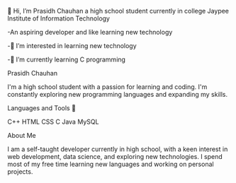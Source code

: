 👋 Hi, I’m Prasidh Chauhan a high school student currently in college Jaypee Institute of Information Technology

-An aspiring developer and like learning new technology

-👀 I’m interested in learning new technology

-🌱 I’m currently learning C programming



Prasidh Chauhan

I'm a high school student with a passion for learning and coding. I'm constantly exploring new programming languages and expanding my skills.

Languages and Tools 🚀

C++ HTML CSS C Java MySQL

About Me

I am a self-taught developer currently in high school, with a keen interest in web development, data science, and exploring new technologies. I spend most of my free time learning new languages and working on personal projects.
